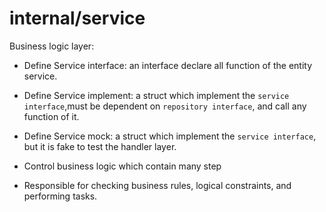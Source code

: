 # internal/service

Business logic layer:

- Define Service interface: an interface declare all function of the entity service.
- Define Service implement: a struct which implement the `service interface`,must be dependent on `repository interface`, and call any function of it.
- Define Service mock: a struct which implement the `service interface`, but it is fake to test the handler layer.

- Control business logic which contain many step
- Responsible for checking business rules, logical constraints, and performing tasks.
